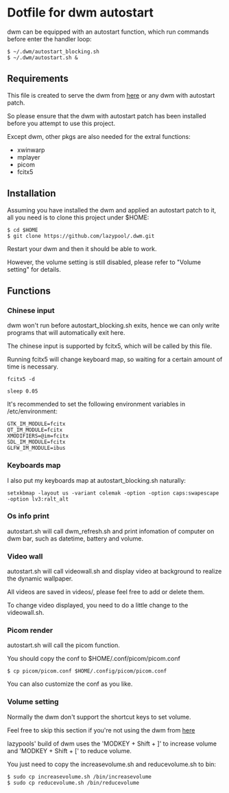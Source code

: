 # Dotfile for dwm autostart

dwm can be equipped with an autostart function, which run commands before enter the handler loop:

```
$ ~/.dwm/autostart_blocking.sh
$ ~/.dwm/autostart.sh &
```

## Requirements

This file is created to serve the dwm from [here](https://github.com/lazypool/dwm) or any dwm with autostart patch.

So please ensure that the dwm with autostart patch has been installed before you attempt to use this project.

Except dwm, other pkgs are also needed for the extral functions:

- xwinwarp
- mplayer
- picom
- fcitx5

## Installation

Assuming you have installed the dwm and applied an autostart patch to it, all you need is to clone this project under $HOME:

```
$ cd $HOME
$ git clone https://github.com/lazypool/.dwm.git
```

Restart your dwm and then it should be able to work.

However, the volume setting is still disabled, please refer to "Volume setting" for details.

## Functions

### Chinese input

dwm won't run before autostart\_blocking.sh exits, hence we can only write programs that will automatically exit here.

The chinese input is supported by fcitx5, which will be called by this file.

Running fcitx5 will change keyboard map, so waiting for a certain amount of time is necessary.

```
fcitx5 -d

sleep 0.05
```

It's recommended to set the following environment variables in /etc/environment:

```
GTK_IM_MODULE=fcitx
QT_IM_MODULE=fcitx
XMODIFIERS=@im=fcitx
SDL_IM_MODULE=fcitx
GLFW_IM_MODULE=ibus
```

### Keyboards map

I also put my keyboards map at autostart\_blocking.sh naturally:

```
setxkbmap -layout us -variant colemak -option -option caps:swapescape -option lv3:ralt_alt
```

### Os info print

autostart.sh will call dwm\_refresh.sh and print infomation of computer on dwm bar, such as datetime, battery and volume.

### Video wall

autostart.sh will call videowall.sh and display video at background to realize the dynamic wallpaper.

All videos are saved in videos/, please feel free to add or delete them.

To change video displayed, you need to do a little change to the videowall.sh.

### Picom render

autostart.sh will call the picom function.

You should copy the conf to $HOME/.conf/picom/picom.conf

```
$ cp picom/picom.conf $HOME/.config/picom/picom.conf
```

You can also customize the conf as you like.

### Volume setting

Normally the dwm don't support the shortcut keys to set volume.

Feel free to skip this section if you're not using the dwm from [here](https://github.com/lazypool/dwm)

lazypools' build of dwm uses the 'MODKEY + Shift + ]' to increase volume and 'MODKEY + Shift + [' to reduce volume.

You just need to copy the increasevolume.sh and reducevolume.sh to bin:

```
$ sudo cp increasevolume.sh /bin/increasevolume
$ sudo cp reducevolume.sh /bin/reducevolume
```
